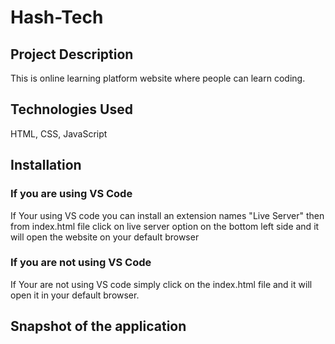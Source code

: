 # Hash-Tech

## Project Description
This is online learning platform website where people can learn coding.

## Technologies Used
HTML, CSS, JavaScript

## Installation

### If you are using VS Code
If Your using VS code you can install an extension names "Live Server" then from index.html file click on live server option on the bottom left side and it will 
open the website on your default browser

### If you are not using VS Code
If Your are not using VS code simply click on the index.html file and it will open it in your default browser.

## Snapshot of the application
